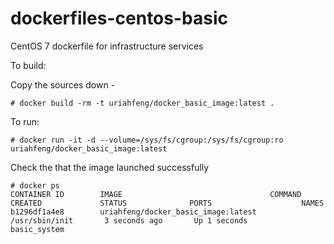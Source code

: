 dockerfiles-centos-basic
==========================

CentOS 7 dockerfile for infrastructure services

To build:

Copy the sources down -

```
# docker build -rm -t uriahfeng/docker_basic_image:latest .
```

To run:

```
# docker run -it -d --volume=/sys/fs/cgroup:/sys/fs/cgroup:ro uriahfeng/docker_basic_image:latest
```

Check the that the image launched successfully

```
# docker ps
CONTAINER ID        IMAGE                                 COMMAND             CREATED             STATUS              PORTS                    NAMES
b1296df1a4e8        uriahfeng/docker_basic_image:latest  /usr/sbin/init       3 seconds ago       Up 1 seconds                                 basic_system         
```
